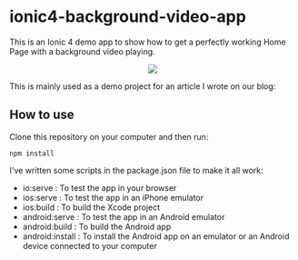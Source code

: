 # ionic4-background-video-app
This is an Ionic 4 demo app to show how to get a perfectly working Home Page with a background video playing.

<p align="center">
  <img src="https://i.imgur.com/jdboGAV.png"></img>
</p>


This is mainly used as a demo project for an article I wrote on our blog:

## How to use

Clone this repository on your computer and then run:

```
npm install
```

I've written some scripts in the package.json file to make it all work:

- io:serve : To test the app in your browser
- ios:serve : To test the app in an iPhone emulator
- ios:build : To build the Xcode project
- android:serve : To test the app in an Android emulator
- android:build : To build the Android app
- android:install : To install the Android app on an emulator or an Android device connected to your computer
